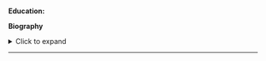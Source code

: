 ###  


**Education:**



**Biography**  
<details> <summary>Click to expand</summary>  </details>



---

